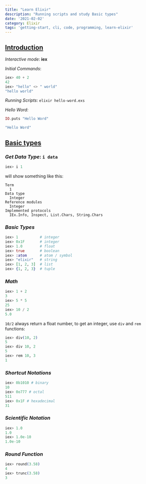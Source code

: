 ```yaml
---
title: "Learn Elixir"
description: "Running scripts and study Basic types"
date: '2021-02-02'
category: Elixir
tags: 'getting-start, cli, code, programming, learn-elixir'
---
```


## [Introduction](https://elixir-lang.org/getting-started/introduction.html)

_Interactive mode_: **iex**

_Initial Commands_:
```elixir
iex> 40 + 2
42
iex> "hello" <> " world"
"hello world"
```

_Running Scripts_: `elixir hello-word.exs`

_Hello Word:_
```elixir
IO.puts "Hello Word"
```
```elixir
"Hello Word"
```

## [Basic types](https://elixir-lang.org/getting-started/basic-types.html)

### _Get Data Type_: `i data`
```elixir
iex> i 1
```
will show something like this:
```
Term
  1
Data type
  Integer
Reference modules
  Integer
Implemented protocols
  IEx.Info, Inspect, List.Chars, String.Chars
```

### _Basic Types_
```elixir
iex> 1          # integer
iex> 0x1F       # integer
iex> 1.0        # float
iex> true       # boolean
iex> :atom      # atom / symbol
iex> "elixir"   # string
iex> [1, 2, 3]  # list
iex> {1, 2, 3}  # tuple
```

### _Math_
```elixir
iex> 1 + 2
3
iex> 5 * 5
25
iex> 10 / 2
5.0
```
`10/2` always return a float number, to get an integer, use `div` and `rem` functions:
```elixir
iex> div(10, 2)
5
iex> div 10, 2
5
iex> rem 10, 3
1
```

### _Shortcut Notations_
```elixir
iex> 0b1010 # binary
10
iex> 0o777 # octal
511
iex> 0x1F # hexadecimal
31
```

### _Scientific Notation_
```elixir
iex> 1.0
1.0
iex> 1.0e-10
1.0e-10
```

### _Round Function_
```elixir
iex> round(3.58)
4
iex> trunc(3.58)
3
```
